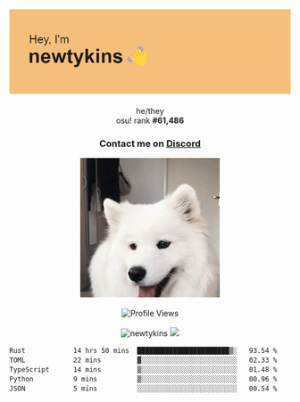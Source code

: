 <div align="center">
    <p>
        <h2>
            <img src="banner.png" alt="✨ Hey, I'm newt!">
        </h2>
        <p>
			he/they <br>
			osu! rank <strong>#<!--osu-global-rank-->61,486<!--osu-global-rank--></strong>
		</p>
		<h3>Contact me on <a href="https://discord.gg/brEhN5Y7YK">Discord</a></h3>
    </p>
    <img src="dog.gif" height="250"><br><br>
    <img src="https://komarev.com/ghpvc/?username=newtykins&style=flat-square&color=000000" alt="Profile Views">
    <br><br>
</div>

<div align="center">
	<img src="https://github-readme-stats.vercel.app/api?username=newtykins&show_icons=true&locale=en&theme=dark&hide_border=true&count_private=true&custom_title=My%20Stats&line_height=25" alt="newtykins" width="420">
    <img src="https://github-readme-streak-stats.herokuapp.com?user=newtykins&hide_border=true&date_format=M%20j%5B%2C%20Y%5D&theme=dark" width="420">
</div>

<!--START_SECTION:waka-->

```txt
Rust            14 hrs 50 mins  ███████████████████████▒░   93.54 %
TOML            22 mins         ▓░░░░░░░░░░░░░░░░░░░░░░░░   02.33 %
TypeScript      14 mins         ▒░░░░░░░░░░░░░░░░░░░░░░░░   01.48 %
Python          9 mins          ▒░░░░░░░░░░░░░░░░░░░░░░░░   00.96 %
JSON            5 mins          ░░░░░░░░░░░░░░░░░░░░░░░░░   00.54 %
```

<!--END_SECTION:waka-->
